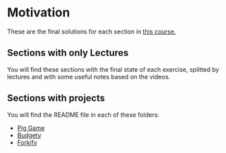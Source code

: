 # Motivation
These are the final solutions for each section in [this course.](https://www.udemy.com/course/the-complete-javascript-course/)

## Sections with only Lectures
You will find these sections with the final state of each exercise, splitted by lectures and with some useful notes based on the videos.

## Sections with projects
You will find the README file in each of these folders:
 - [Pig Game](4-DOM-pig-game/)
 - [Budgety](6-budgety/)
 - [Forkify](9-forkify/)
